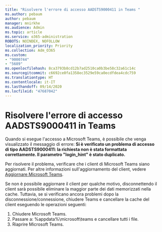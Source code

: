 ```yaml
---
title: "Risolvere l'errore di accesso AADSTS9000411 in Teams "
ms.author: pebaum
author: pebaum
manager: mnirkhe
ms.audience: Admin
ms.topic: article
ms.service: o365-administration
ROBOTS: NOINDEX, NOFOLLOW
localization_priority: Priority
ms.collection: Adm_O365
ms.custom:
- "9000744"
- "5689"
ms.openlocfilehash: 8ca3793b8cd12b7ad2510ca0b3be58c32a61c14c
ms.sourcegitcommit: c6692ce0fa1358ec3529e59ca0ecdfdea4cdc759
ms.translationtype: HT
ms.contentlocale: it-IT
ms.lasthandoff: 09/14/2020
ms.locfileid: "47687042"
---
```

# <a name="addressing-teams-sign-in-error-aadsts9000411"></a>Risolvere l'errore di accesso AADSTS9000411 in Teams 

Quando si esegue l'accesso a Microsoft Teams, è possibile che venga visualizzato il messaggio di errore: **Si è verificato un problema di accesso di tipo AADSTS9000411: la richiesta non è stata formattata correttamente. Il parametro "login_hint" è stato duplicato.**

Per risolvere il problema, verificare che i client di Microsoft Teams siano aggiornati. Per altre informazioni sull'aggiornamento del client, vedere [Aggiornare Microsoft Teams](https://support.office.com/article/Update-Microsoft-Teams-535a8e4b-45f0-4f6c-8b3d-91bca7a51db1).

Se non è possibile aggiornare il client per qualche motivo, disconnettendo il client sarà possibile eliminare la maggior parte dei dati memorizzati nella cache. Tuttavia, se si verificano ancora problemi dopo la disconnessione/connessione, chiudere Teams e cancellare la cache del client eseguendo le operazioni seguenti:
1. Chiudere Microsoft Teams.
2. Passare a: %appdata%\microsoft\teams e cancellare tutti i file.
3. Riaprire Microsoft Teams.
